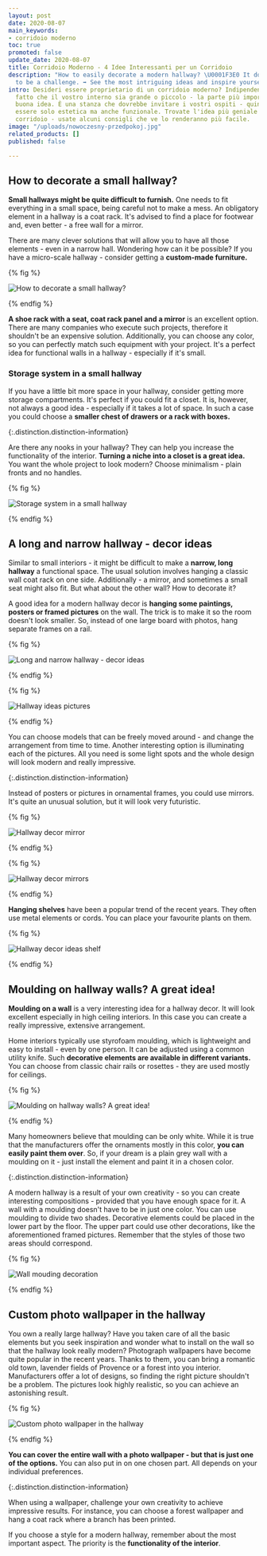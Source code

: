 ```yaml
---
layout: post
date: 2020-08-07
main_keywords:
- corridoio moderno
toc: true
promoted: false
update_date: 2020-08-07
title: Corridoio Moderno - 4 Idee Interessanti per un Corridoio
description: "How to easily decorate a modern hallway? \U0001F3E0 It doesn't have
  to be a challenge. ➡️ See the most intriguing ideas and inspire yourself."
intro: Desideri essere proprietario di un corridoio moderno? Indipendentemente dal
  fatto che il vostro interno sia grande o piccolo - la parte più importante è una
  buona idea. È una stanza che dovrebbe invitare i vostri ospiti - quindi non dovrebbe
  essere solo estetica ma anche funzionale. Trovate l'idea più geniale per il vostro
  corridoio - usate alcuni consigli che ve lo renderanno più facile.
image: "/uploads/nowoczesny-przedpokoj.jpg"
related_products: []
published: false

---
```

## How to decorate a small hallway?

**Small hallways might be quite difficult to furnish.** One needs to fit everything in a small space, being careful not to make a mess. An obligatory element in a hallway is a coat rack. It's advised to find a place for footwear and, even better - a free wall for a mirror.

There are many clever solutions that will allow you to have all those elements - even in a narrow hall. Wondering how can it be possible? If you have a micro-scale hallway - consider getting a **custom-made furniture.**

{% fig %}

![How to decorate a small hallway?](/uploads/maly-przedpokoj.jpg "How to decorate a small hallway?")

{% endfig %}

**A shoe rack with a seat, coat rack panel and a mirror** is an excellent option. There are many companies who execute such projects, therefore it shouldn't be an expensive solution. Additionally, you can choose any color, so you can perfectly match such equipment with your project. It's a perfect idea for functional walls in a hallway - especially if it's small.

### Storage system in a small hallway

If you have a little bit more space in your hallway, consider getting more storage compartments. It's perfect if you could fit a closet. It is, however, not always a good idea - especially if it takes a lot of space. In such a case you could choose a **smaller chest of drawers or a rack with boxes.**

{:.distinction.distinction-information}

Are there any nooks in your hallway? They can help you increase the functionality of the interior. **Turning a niche into a closet is a great idea.** You want the whole project to look modern? Choose minimalism - plain fronts and no handles.

{% fig %}

![Storage system in a small hallway](/uploads/duzy-bialy-nowoczesny-przedpokoj.jpg "Storage system in a small hallway")

{% endfig %}

## A long and narrow hallway - decor ideas

Similar to small interiors - it might be difficult to make a **narrow, long hallway** a functional space. The usual solution involves hanging a classic wall coat rack on one side. Additionally - a mirror, and sometimes a small seat might also fit. But what about the other wall? How to decorate it?

A good idea for a modern hallway decor is **hanging some paintings, posters or framed pictures** on the wall. The trick is to make it so the room doesn't look smaller. So, instead of one large board with photos, hang separate frames on a rail.

{% fig %}

![Long and narrow hallway - decor ideas](/uploads/obrazy-na-scianie.jpg "Long and narrow hallway - decor ideas")

{% endfig %}

{% fig %}

![Hallway ideas pictures](/uploads/nowoczesny-przedpokoj-obrazy.jpg "Hallway ideas pictures")

{% endfig %}

You can choose models that can be freely moved around - and change the arrangement from time to time. Another interesting option is illuminating each of the pictures. All you need is some light spots and the whole design will look modern and really impressive.

{:.distinction.distinction-information}

Instead of posters or pictures in ornamental frames, you could use mirrors. It's quite an unusual solution, but it will look very futuristic.

{% fig %}

![Hallway decor mirror](/uploads/lustra-na-scianie.jpg "Hallway decor mirror")

{% endfig %}

{% fig %}

![Hallway decor mirrors](/uploads/rozne-lustra-na-scianie.jpg "Hallway decor mirrors")

{% endfig %}

**Hanging shelves** have been a popular trend of the recent years. They often use metal elements or cords. You can place your favourite plants on them.

{% fig %}

![Hallway decor ideas shelf](/uploads/polki-z-kwiatami-przedpokoj.jpg "Hallway decor ideas shelf")

{% endfig %}

## Moulding on hallway walls? A great idea!

**Moulding on a wall** is a very interesting idea for a hallway decor. It will look excellent especially in high ceiling interiors. In this case you can create a really impressive, extensive arrangement.

Home interiors typically use styrofoam moulding, which is lightweight and easy to install - even by one person. It can be adjusted using a common utility knife. Such **decorative elements are available in different variants.** You can choose from classic chair rails or rosettes - they are used mostly for ceilings.

{% fig %}

![Moulding on hallway walls? A great idea!](/uploads/sztukateria-na-scianie-korytarz.jpg "Moulding on hallway walls? A great idea!")

{% endfig %}

Many homeowners believe that moulding can be only white. While it is true that the manufacturers offer the ornaments mostly in this color, **you can easily paint them over**. So, if your dream is a plain grey wall with a moulding on it - just install the element and paint it in a chosen color.

{:.distinction.distinction-information}

A modern hallway is a result of your own creativity - so you can create interesting compositions - provided that you have enough space for it. A wall with a moulding doesn't have to be in just one color. You can use moulding to divide two shades. Decorative elements could be placed in the lower part by the floor. The upper part could use other decorations, like the aforementioned framed pictures. Remember that the styles of those two areas should correspond.

{% fig %}

![Wall mouding decoration](/uploads/sztukateria-na-scianie-przedpokoj.jpg "Wall mouding decoration")

{% endfig %}

## Custom photo wallpaper in the hallway

You own a really large hallway? Have you taken care of all the basic elements but you seek inspiration and wonder what to install on the wall so that the hallway look really modern? Photograph wallpapers have become quite popular in the recent years. Thanks to them, you can bring a romantic old town, lavender fields of Provence or a forest into you interior. Manufacturers offer a lot of designs, so finding the right picture shouldn't be a problem. The pictures look highly realistic, so you can achieve an astonishing result.

{% fig %}

![Custom photo wallpaper in the hallway](/uploads/nowoczesny-przedpokoj-fototapeta.jpg "Custom photo wallpaper in the hallway")

{% endfig %}

**You can cover the entire wall with a photo wallpaper - but that is just one of the options.** You can also put in on one chosen part. All depends on your individual preferences.

{:.distinction.distinction-information}

When using a wallpaper, challenge your own creativity to achieve impressive results. For instance, you can choose a forest wallpaper and hang a coat rack where a branch has been printed.

If you choose a style for a modern hallway, remember about the most important aspect. The priority is the **functionality of the interior**.